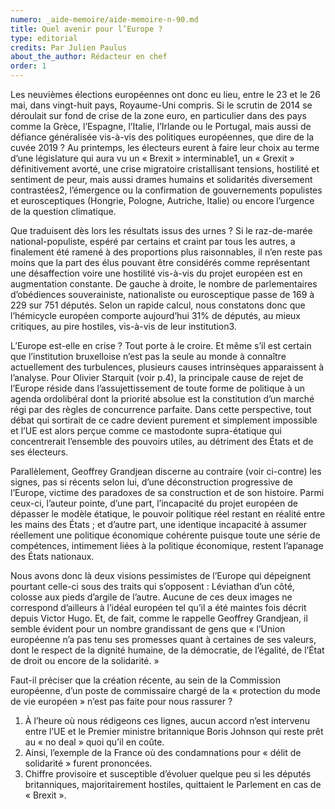 ```yaml
---
numero: _aide-memoire/aide-memoire-n-90.md
title: Quel avenir pour l’Europe ?
type: editorial
credits: Par Julien Paulus
about_the_author: Rédacteur en chef
order: 1
---
```


Les neuvièmes élections européennes ont donc eu lieu, entre le 23 et le 26 mai, dans vingt-huit pays, Royaume-Uni compris. Si le scrutin de 2014 se déroulait sur fond de crise de la zone euro, en particulier dans des pays comme la Grèce, l’Espagne, l’Italie, l’Irlande ou le Portugal, mais aussi de défiance généralisée vis-à-vis des politiques européennes, que dire de la cuvée 2019 ? Au printemps, les électeurs eurent à faire leur choix au terme d’une législature qui aura vu un « Brexit » interminable1, un « Grexit » définitivement avorté, une crise migratoire cristallisant tensions, hostilité et sentiment de peur, mais aussi drames humains et solidarités diversement contrastées2, l’émergence ou la confirmation de gouvernements populistes et eurosceptiques (Hongrie, Pologne, Autriche, Italie) ou encore l’urgence de la question climatique.

Que traduisent dès lors les résultats issus des urnes ? Si le raz-de-marée national-populiste, espéré par certains et craint par tous les autres, a finalement été ramené à des proportions plus raisonnables, il n’en reste pas moins que la part des élus pouvant être considérés comme représentant une désaffection voire une hostilité vis-à-vis du projet européen est en augmentation constante. De gauche à droite, le nombre de parlementaires d’obédiences souverainiste, nationaliste ou eurosceptique passe de 169 à 229 sur 751 députés. Selon un rapide calcul, nous constatons donc que l’hémicycle européen comporte aujourd’hui 31% de députés, au mieux critiques, au pire hostiles, vis-à-vis de leur institution3.

L’Europe est-elle en crise ? Tout porte à le croire. Et même s’il est certain que l’institution bruxelloise n’est pas la seule au monde à connaître actuellement des turbulences, plusieurs causes intrinsèques apparaissent à l’analyse. Pour Olivier Starquit (voir p.4), la principale cause de rejet de l’Europe réside dans l’assujettissement de toute forme de politique à un agenda ordolibéral dont la priorité absolue est la constitution d’un marché régi par des règles de concurrence parfaite. Dans cette perspective, tout débat qui sortirait de ce cadre devient purement et simplement impossible et l’UE est alors perçue comme ce mastodonte supra-étatique qui concentrerait l’ensemble des pouvoirs utiles, au détriment des États et de ses électeurs.

Parallèlement, Geoffrey Grandjean discerne au contraire (voir ci-contre) les signes, pas si récents selon lui, d’une déconstruction progressive de l’Europe, victime des paradoxes de sa construction et de son histoire. Parmi ceux-ci, l’auteur pointe, d’une part, l’incapacité du projet européen de dépasser le modèle étatique, le pouvoir politique réel restant en réalité entre les mains des États ; et d’autre part, une identique incapacité à assumer réellement une politique économique cohérente puisque toute une série de compétences, intimement liées à la politique économique, restent l’apanage des États nationaux.    

Nous avons donc là deux visions pessimistes de l’Europe qui dépeignent pourtant celle-ci sous des traits qui s’opposent : Léviathan d’un côté, colosse aux pieds d’argile de l’autre. Aucune de ces deux images ne correspond d’ailleurs à l’idéal européen tel qu’il a été maintes fois décrit depuis Victor Hugo. Et, de fait, comme le rappelle Geoffrey Grandjean, il semble évident pour un nombre grandissant de gens que « l’Union européenne n’a pas tenu ses promesses quant à certaines de ses valeurs, dont le respect de la dignité humaine, de la démocratie, de l’égalité, de l’État de droit ou encore de la solidarité. »

Faut-il préciser que la création récente, au sein de la Commission européenne, d’un poste de commissaire chargé de la « protection du mode de vie européen » n’est pas faite pour nous rassurer ? 

1. À l’heure où nous rédigeons ces lignes, aucun accord n’est intervenu entre l’UE et le Premier ministre britannique Boris Johnson qui reste prêt au « no deal » quoi qu’il en coûte.
2. Ainsi, l’exemple de la France où des condamnations pour « délit de solidarité » furent prononcées.
3. Chiffre provisoire et susceptible d’évoluer quelque peu si les députés britanniques, majoritairement hostiles, quittaient le Parlement en cas de « Brexit ».
